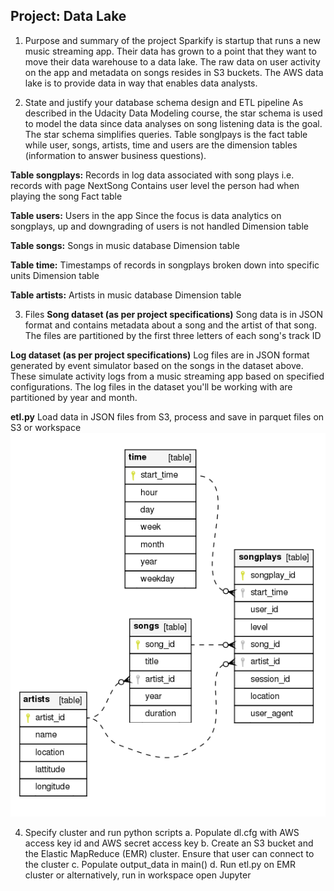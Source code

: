 ## Project: Data Lake

1. Purpose and summary of the project
Sparkify is startup that runs a new music streaming app. Their data has grown to a point that they want to move their data warehouse to a data lake. The raw data on user activity on the app and metadata on songs resides in S3 buckets. The AWS data lake is to provide data in way that enables data analysts.

2. State and justify your database schema design and ETL pipeline
As described in the Udacity Data Modeling course, the star schema is used to model the data since data analyses on song listening data is the goal. The star schema simplifies queries.
Table songlpays is the fact table while user, songs, artists, time and users are the dimension tables (information to answer business questions). 

**Table songplays:**
Records in log data associated with song plays i.e. records with page NextSong
Contains user level the person had when playing the song
Fact table

**Table users:**
Users in the app
Since the focus is data analytics on songplays, up and downgrading of users is not handled
Dimension table

**Table songs:**
Songs in music database
Dimension table

**Table time:**
Timestamps of records in songplays broken down into specific units
Dimension table

**Table artists:**
Artists in music database
Dimension table

3. Files
**Song dataset (as per project specifications)**
Song data is in JSON format and contains metadata about a song and the artist of that song. The files are partitioned by the first three letters of each song's track ID

**Log dataset (as per project specifications)**
Log files are in JSON format generated by event simulator based on the songs in the dataset above. These simulate activity logs from a music streaming app based on specified configurations.
The log files in the dataset you'll be working with are partitioned by year and month.

**etl.py**
Load data in JSON files from S3, process and save in parquet files on S3 or workspace 
![Visualization of ETL](/schema.png)

4. Specify cluster and run python scripts
a. Populate dl.cfg with AWS access key id and AWS secret access key
b. Create an S3 bucket and the Elastic MapReduce (EMR) cluster. Ensure that user can connect to the cluster
c. Populate output_data in main()
d. Run etl.py on EMR cluster or alternatively, run in workspace open Jupyter